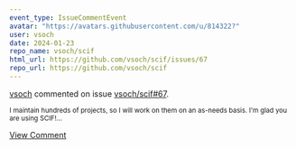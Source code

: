 ```yaml
---
event_type: IssueCommentEvent
avatar: "https://avatars.githubusercontent.com/u/814322?"
user: vsoch
date: 2024-01-23
repo_name: vsoch/scif
html_url: https://github.com/vsoch/scif/issues/67
repo_url: https://github.com/vsoch/scif
---
```


<a href='https://github.com/vsoch' target='_blank'>vsoch</a> commented on issue <a href='https://github.com/vsoch/scif/issues/67' target='_blank'>vsoch/scif#67</a>.

<small>I maintain hundreds of projects, so I will work on them on an as-needs basis. I'm glad you are using SCIF!...</small>

<a href='https://github.com/vsoch/scif/issues/67' target='_blank'>View Comment</a>